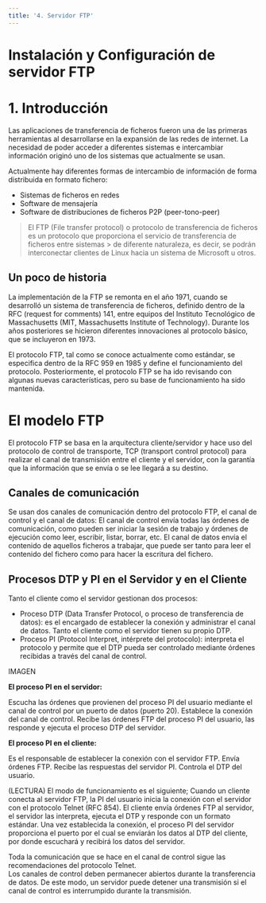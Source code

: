 ```yaml
---
title: '4. Servidor FTP'
---
```

# **Instalación y Configuración de servidor FTP**

# 1. Introducción

Las aplicaciones de transferencia de ficheros fueron una de las primeras herramientas al desarrollarse en la expansión de las redes de internet. La necesidad de poder acceder a diferentes sistemas e intercambiar información originó uno de los sistemas que actualmente se usan.

Actualmente hay diferentes formas de intercambio de información de forma distribuida en formato fichero:
- Sistemas de ficheros en redes
- Software de mensajería
- Software de distribuciones de ficheros P2P (peer-tono-peer)

> El FTP (File transfer protocol) o protocolo de transferencia de ficheros es un protocolo que proporciona el servicio de transferencia de ficheros entre sistemas > de diferente naturaleza, es decir, se podrán interconectar clientes de Linux hacia un sistema de Microsoft u otros.

## Un poco de historia 
La implementación de la FTP se remonta en el año 1971, cuando se desarrolló un sistema de transferencia de ficheros, definido dentro de la RFC (request for comments) 141, entre equipos del Instituto Tecnológico de Massachusetts (MIT, Massachusetts Institute of Technology). Durante los años posteriores se hicieron diferentes innovaciones al protocolo básico, que se incluyeron en 1973.

El protocolo FTP, tal como se conoce actualmente como estándar, se especifica dentro de la RFC 959 en 1985 y define el funcionamiento del protocolo. Posteriormente, el protocolo FTP se ha ido revisando con algunas nuevas características, pero su base de funcionamiento ha sido mantenida.

# El modelo FTP

El protocolo FTP se basa en la arquitectura cliente/servidor y hace uso del protocolo de control de transporte, TCP (transport control protocol) para realizar el canal de transmisión entre el cliente y el servidor, con la garantía que la información que se envía o se lee llegará a su destino.

## Canales de comunicación

Se usan dos canales de comunicación dentro del protocolo FTP, el canal de control y el canal de datos:
El canal de control envía todas las órdenes de comunicación, como pueden ser iniciar la sesión de trabajo y órdenes de ejecución como leer, escribir, listar, borrar, etc.
El canal de datos envía el contenido de aquellos ficheros a trabajar, que puede ser tanto para leer el contenido del fichero como para hacer la escritura del fichero.

## Procesos DTP y PI en el Servidor y en el Cliente

Tanto el cliente como el servidor gestionan dos procesos:
- Proceso DTP (Data Transfer Protocol, o proceso de transferencia de datos): es el encargado de establecer la conexión y administrar el canal de datos. Tanto el cliente como el servidor tienen su propio DTP.
- Proceso PI (Protocol Interpret, intérprete del protocolo): interpreta el protocolo y permite que el DTP pueda ser controlado mediante órdenes recibidas a través del canal de control.

IMAGEN 

**El proceso PI en el servidor:**

Escucha las órdenes que provienen del proceso PI del usuario mediante el canal de control por un puerto de datos (puerto 20).
Establece la conexión del canal de control.
Recibe las órdenes FTP del proceso PI del usuario, las responde y ejecuta el proceso DTP del servidor.

**El proceso PI en el cliente:**

Es el responsable de establecer la conexión con el servidor FTP.
Envía órdenes FTP.
Recibe las respuestas del servidor PI.
Controla el DTP del usuario.

(LECTURA) El modo de funcionamiento es el siguiente; Cuando un cliente conecta al servidor FTP, la PI del usuario inicia la conexión con el servidor con el protocolo  Telnet (RFC 854). El cliente envía órdenes FTP al servidor, el servidor las interpreta, ejecuta el DTP y responde con un formato estándar. Una vez establecida la conexión, el proceso PI del servidor proporciona el puerto por el cual se enviarán los datos al DTP del cliente, por donde escuchará y recibirá los datos del servidor. 

Toda la comunicación que se hace en el canal de control sigue las recomendaciones del protocolo Telnet.  
Los canales de control deben permanecer abiertos durante la transferencia de datos. De este modo, un servidor puede detener una transmisión si el canal de control es interrumpido durante la transmisión.




